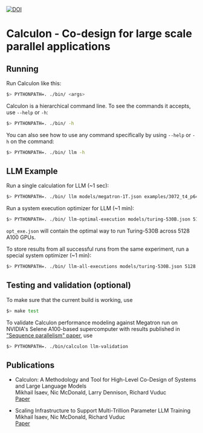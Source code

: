 [![DOI](https://zenodo.org/badge/660734586.svg)](https://zenodo.org/badge/latestdoi/660734586)
# Calculon - Co-design for large scale parallel applications

## Running

Run Calculon like this:
``` sh
$> PYTHONPATH=. ./bin/ <args>
```

Calculon is a hierarchical command line. To see the commands it accepts, use `--help` or `-h`:
``` sh
$> PYTHONPATH=. ./bin/ -h
```

You can also see how to use any command specifically by using `--help` or `-h` on the command:
``` sh
$> PYTHONPATH=. ./bin/ llm -h
```

## LLM Example

Run a single calculation for LLM (~1 sec):
``` sh
$> PYTHONPATH=. ./bin/ llm models/megatron-1T.json examples/3072_t4_p64_d12_mbs4_full.json systems/a100_80g.json -
```

Run a system execution optimizer for LLM (~1 min):
``` sh
$> PYTHONPATH=. ./bin/ llm-optimal-execution models/turing-530B.json 5128 2520 float16 systems/a100_80g.json output.json -m
```
`opt_exe.json` will contain the optimal way to run Turing-530B across 5128 A100 GPUs.

To store results from all successful runs from the same experiment, run a special system optimizer (~1 min):
``` sh
$> PYTHONPATH=. ./bin/ llm-all-executions models/turing-530B.json 5128 2520 float16 systems/a100_80g.json all_output.csv
```

## Testing and validation (optional)
To make sure that the current build is working, use

``` sh
$> make test
```
To validate Calculon performance modeling against Megatron run on NVIDIA's Selene A100-based supercomputer with results published in ["Sequence parallelism" paper](https://arxiv.org/abs/2205.05198), use

``` sh
$> PYTHONPATH=. ./bin/calculon llm-validation
```

## Publications

* Calculon: A Methodology and Tool for High-Level Co-Design of Systems and Large Language Models\
Mikhail Isaev, Nic McDonald, Larry Dennison, Richard Vuduc\
[Paper](https://dl.acm.org/doi/pdf/10.1145/3581784.3607102)

* Scaling Infrastructure to Support Multi-Trillion Parameter LLM Training\
Mikhail Isaev, Nic McDonald, Richard Vuduc\
[Paper](https://openreview.net/pdf?id=rqn2v1Ltgn0)
